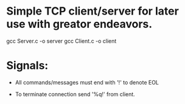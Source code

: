 # Simple TCP client/server for later use with greator endeavors.

 gcc Server.c -o server
 gcc Client.c -o client



# Signals:

 -	All commands/messages must end with '!' to denote EOL

 -	To terminate connection send '%q!' from client.


